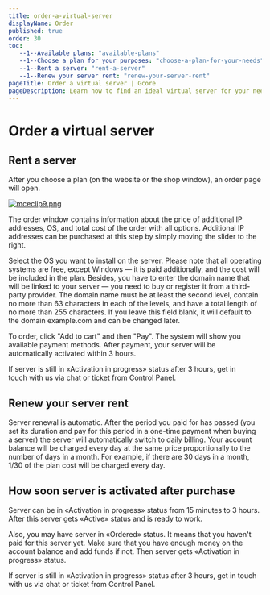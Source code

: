 ```yaml
---
title: order-a-virtual-server
displayName: Order
published: true
order: 30
toc:
   --1--Available plans: "available-plans"
   --1--Choose a plan for your purposes: "choose-a-plan-for-your-needs"
   --1--Rent a server: "rent-a-server"
   --1--Renew your server rent: "renew-your-server-rent"
pageTitle: Order a virtual server | Gcore
pageDescription: Learn how to find an ideal virtual server for your needs.
---
```

# Order a virtual server

## Rent a server

After you choose a plan (on the website or the shop window), an order page will open.

[<img src="https://assets.gcore.pro/docs/hosting/virtual-servers/order-a-virtual-server/mceclip9.png" alt="mceclip9.png">](https://assets.gcore.pro/docs/hosting/virtual-servers/order-a-virtual-server/mceclip9.png)

The order window contains information about the price of additional IP addresses, OS, and total cost of the order with all options. Additional IP addresses can be purchased at this step by simply moving the slider to the right.

Select the OS you want to install on the server. Please note that all operating systems are free, except Windows — it is paid additionally, and the cost will be included in the plan. Besides, you have to enter the domain name that will be linked to your server — you need to buy or register it from a third-party provider. The domain name must be at least the second level, contain no more than 63 characters in each of the levels, and have a total length of no more than 255 characters. If you leave this field blank, it will default to the domain example.com and can be changed later.

To order, click "Add to cart" and then "Pay". The system will show you available payment methods. After payment, your server will be automatically activated within 3 hours.

If server is still in «Activation in progress» status after 3 hours, get in touch with us via chat or ticket from Control Panel.

## Renew your server rent

Server renewal is automatic. After the period you paid for has passed (you set its duration and pay for this period in a one-time payment when buying a server) the server will automatically switch to daily billing. Your account balance will be charged every day at the same price proportionally to the number of days in a month. For example, if there are 30 days in a month, 1/30 of the plan cost will be charged every day.

## How soon server is activated after purchase

Server can be in «Activation in progress» status from 15 minutes to 3 hours. After this server gets «Active» status and is ready to work. 

Also, you may have server in «Ordered» status. It means that you haven't paid for this server yet. Make sure that you have enough money on the account balance and add funds if not. Then server gets «Activation in progress» status.

If server is still in «Activation in progress» status after 3 hours, get in touch with us via chat or ticket from Control Panel.

